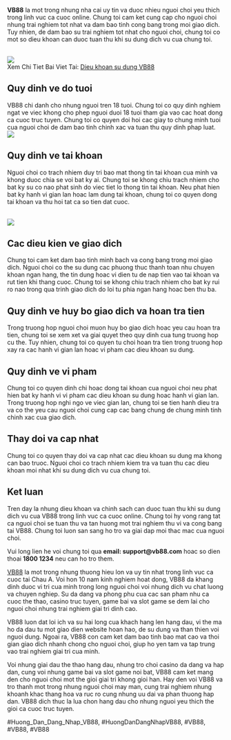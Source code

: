 <p><strong>VB88</strong> la mot trong nhung nha cai uy tin va duoc nhieu nguoi choi yeu thich trong linh vuc ca cuoc online. Chung toi cam ket cung cap cho nguoi choi nhung trai nghiem tot nhat va dam bao tinh cong bang trong moi giao dich. Tuy nhien, de dam bao su trai nghiem tot nhat cho nguoi choi, chung toi co mot so dieu khoan can duoc tuan thu khi su dung dich vu cua chung toi.</p><br><img src="https://vb88.onl/wp-content/uploads/2025/02/logo.webp"></br>
Xem Chi Tiet Bai Viet Tai: <a href="https://vb88.onl/dieu-khoan-su-dung/">Dieu khoan su dung VB88</a><h2>Quy dinh ve do tuoi</h2><p>VB88 chi danh cho nhung nguoi tren 18 tuoi. Chung toi co quy dinh nghiem ngat ve viec khong cho phep nguoi duoi 18 tuoi tham gia vao cac hoat dong ca cuoc truc tuyen. Chung toi co quyen doi hoi cac giay to chung minh tuoi cua nguoi choi de dam bao tinh chinh xac va tuan thu quy dinh phap luat.<br><img src="https://vb88.onl/wp-content/uploads/2025/02/logo.webp"></br><h2>Quy dinh ve tai khoan</h2><p>Nguoi choi co trach nhiem duy tri bao mat thong tin tai khoan cua minh va khong duoc chia se voi bat ky ai. Chung toi se khong chiu trach nhiem cho bat ky su co nao phat sinh do viec tiet lo thong tin tai khoan. Neu phat hien bat ky hanh vi gian lan hoac lam dung tai khoan, chung toi co quyen dong tai khoan va thu hoi tat ca so tien dat cuoc.</p><br><img src="https://vb88.onl/wp-content/uploads/2025/02/logo.webp"></br><h2>Cac dieu kien ve giao dich</h2><p>Chung toi cam ket dam bao tinh minh bach va cong bang trong moi giao dich. Nguoi choi co the su dung cac phuong thuc thanh toan nhu chuyen khoan ngan hang, the tin dung hoac vi dien tu de nap tien vao tai khoan va rut tien khi thang cuoc. Chung toi se khong chiu trach nhiem cho bat ky rui ro nao trong qua trinh giao dich do loi tu phia ngan hang hoac ben thu ba.<h2>Quy dinh ve huy bo giao dich va hoan tra tien</h2><p>Trong truong hop nguoi choi muon huy bo giao dich hoac yeu cau hoan tra tien, chung toi se xem xet va giai quyet theo quy dinh cua tung truong hop cu the. Tuy nhien, chung toi co quyen tu choi hoan tra tien trong truong hop xay ra cac hanh vi gian lan hoac vi pham cac dieu khoan su dung.</p><h2>Quy dinh ve vi pham</h2><p>Chung toi co quyen dinh chi hoac dong tai khoan cua nguoi choi neu phat hien bat ky hanh vi vi pham cac dieu khoan su dung hoac hanh vi gian lan. Trong truong hop nghi ngo ve viec gian lan, chung toi se tien hanh dieu tra va co the yeu cau nguoi choi cung cap cac bang chung de chung minh tinh chinh xac cua giao dich.<h2>Thay doi va cap nhat</h2><p>Chung toi co quyen thay doi va cap nhat cac dieu khoan su dung ma khong can bao truoc. Nguoi choi co trach nhiem kiem tra va tuan thu cac dieu khoan moi nhat khi su dung dich vu cua chung toi.</p><h2>Ket luan</h2><p>Tren day la nhung dieu khoan va chinh sach can duoc tuan thu khi su dung dich vu cua VB88 trong linh vuc ca cuoc online. Chung toi hy vong rang tat ca nguoi choi se tuan thu va tan huong mot trai nghiem thu vi va cong bang tai VB88. Chung toi luon san sang ho tro va giai dap moi thac mac cua nguoi choi.</p><p>Vui long lien he voi chung toi qua <strong>email: support@vb88.com</strong> hoac so dien thoai <strong>1800 1234</strong> neu can ho tro them.</p><p><a href="https://vb88.onl/">VB88</a> la mot trong nhung thuong hieu lon va uy tin nhat trong linh vuc ca cuoc tai Chau A. Voi hon 10 nam kinh nghiem hoat dong, VB88 da khang dinh duoc vi tri cua minh trong long nguoi choi voi nhung dich vu chat luong va chuyen nghiep. Su da dang va phong phu cua cac san pham nhu ca cuoc the thao, casino truc tuyen, game bai va slot game se dem lai cho nguoi choi nhung trai nghiem giai tri dinh cao.

VB88 luon dat loi ich va su hai long cua khach hang len hang dau, vi the ma ho da dau tu mot giao dien website hoan hao, de su dung va than thien voi nguoi dung. Ngoai ra, VB88 con cam ket dam bao tinh bao mat cao va thoi gian giao dich nhanh chong cho nguoi choi, giup ho yen tam va tap trung vao trai nghiem giai tri cua minh.

Voi nhung giai dau the thao hang dau, nhung tro choi casino da dang va hap dan, cung voi nhung game bai va slot game noi bat, VB88 cam ket mang den cho nguoi choi mot the gioi giai tri khong gioi han. Hay den voi VB88 va tro thanh mot trong nhung nguoi choi may man, cung trai nghiem nhung khoanh khac thang hoa va ruc ro cung nhung uu dai va phan thuong hap dan. VB88 dich thuc la lua chon hang dau cho nhung nguoi yeu thich the gioi ca cuoc truc tuyen.</p>
#Huong_Dan_Dang_Nhap_VB88, #HuongDanDangNhapVB88, #VB88, #VB88, #VB88
